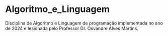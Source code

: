 # Algoritmo_e_Linguagem
Disciplina de Algoritmo e Linguagem de programação implementada no ano de 2024 e lesionada pelo Professor Dr. Osvandre Alves Martins. 
